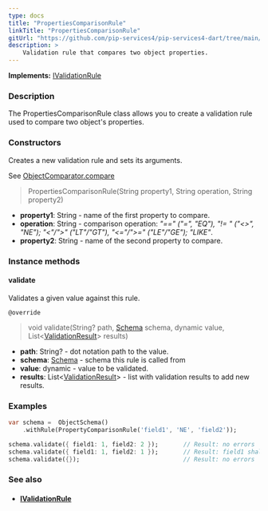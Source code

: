 ```yaml
---
type: docs
title: "PropertiesComparisonRule"
linkTitle: "PropertiesComparisonRule"
gitUrl: "https://github.com/pip-services4/pip-services4-dart/tree/main/pip-services4-data-dart"
description: >
    Validation rule that compares two object properties.
---
```


**Implements:** [IValidationRule](../ivalidation_rule)

### Description

The PropertiesComparisonRule class allows you to create a validation rule used to compare two object's properties.

### Constructors
Creates a new validation rule and sets its arguments.

See [ObjectComparator.compare](../object_comparator/#compare)

> PropertiesComparisonRule(String property1, String operation, String property2)

- **property1**: String - name of the first property to compare.
- **operation**: String - comparison operation: *"==" ("=", "EQ"), "!= " ("<>", "NE"); "<"/">" ("LT"/"GT"), "<="/">=" ("LE"/"GE"); "LIKE"*.
- **property2**: String - name of the second property to compare.

### Instance methods

#### validate
Validates a given value against this rule.

`@override`
> void validate(String? path, [Schema](../schema) schema, dynamic value, List<[ValidationResult](../validation_result)> results)

- **path**: String? - dot notation path to the value.
- **schema**: [Schema](../schema) - schema this rule is called from
- **value**: dynamic - value to be validated.
- **results**: List<[ValidationResult](../validation_result)> - list with validation results to add new results.

### Examples

```dart
var schema =  ObjectSchema()
    .withRule(PropertyComparisonRule('field1', 'NE', 'field2'));

schema.validate({ field1: 1, field2: 2 });       // Result: no errors
schema.validate({ field1: 1, field2: 1 });       // Result: field1 shall not be equal to field2
schema.validate({});                             // Result: no errors

```

### See also
- #### [IValidationRule](../ivalidation_rule)
